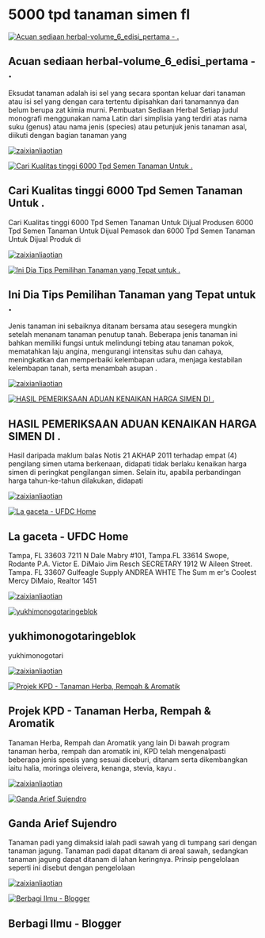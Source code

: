 # 5000 tpd tanaman simen fl
<a href="https://mnn.zoosnet.net/LR/Chatpre.aspx?id=MNN94995150&p=https://topgrinding.com/" target="_blank">![Acuan sediaan herbal-volume_6_edisi_pertama - .](https://github.com/technlg/images/blob/main/20.jpg)</a>
## Acuan sediaan herbal-volume_6_edisi_pertama - .
Eksudat tanaman adalah isi sel yang secara spontan keluar dari tanaman atau isi sel yang dengan cara tertentu dipisahkan dari tanamannya dan belum berupa zat kimia murni. Pembuatan Sediaan Herbal Setiap judul monografi menggunakan nama Latin dari simplisia yang terdiri atas nama suku (genus) atau nama jenis (species) atau petunjuk jenis tanaman asal, diikuti dengan bagian tanaman yang 
<a href="https://mnn.zoosnet.net/LR/Chatpre.aspx?id=MNN94995150&p=https://topgrinding.com/" target="_blank"><img src="https://github.com/technlg/images/raw/main/chat11.jpg" alt="zaixianliaotian"/></a><a href="//whatsapp.shibangsoft.com/WhatsApp.php" ><img src="https://github.com/technlg/images/raw/main/chat11.png" alt=""></a>
<a href="https://mnn.zoosnet.net/LR/Chatpre.aspx?id=MNN94995150&p=https://topgrinding.com/" target="_blank">![Cari Kualitas tinggi 6000 Tpd Semen Tanaman Untuk .](https://github.com/technlg/images/blob/main/39.jpg)</a>
## Cari Kualitas tinggi 6000 Tpd Semen Tanaman Untuk .
Cari Kualitas tinggi 6000 Tpd Semen Tanaman Untuk Dijual Produsen 6000 Tpd Semen Tanaman Untuk Dijual Pemasok dan 6000 Tpd Semen Tanaman Untuk Dijual Produk di
<a href="https://mnn.zoosnet.net/LR/Chatpre.aspx?id=MNN94995150&p=https://topgrinding.com/" target="_blank"><img src="https://github.com/technlg/images/raw/main/chat11.jpg" alt="zaixianliaotian"/></a><a href="//whatsapp.shibangsoft.com/WhatsApp.php" ><img src="https://github.com/technlg/images/raw/main/chat11.png" alt=""></a>
<a href="https://mnn.zoosnet.net/LR/Chatpre.aspx?id=MNN94995150&p=https://topgrinding.com/" target="_blank">![Ini Dia Tips Pemilihan Tanaman yang Tepat untuk .](https://github.com/technlg/images/blob/main/8.jpg)</a>
## Ini Dia Tips Pemilihan Tanaman yang Tepat untuk .
Jenis tanaman ini sebaiknya ditanam bersama atau sesegera mungkin setelah menanam tanaman penutup tanah. Beberapa jenis tanaman ini bahkan memiliki fungsi untuk melindungi tebing atau tanaman pokok, mematahkan laju angina, mengurangi intensitas suhu dan cahaya, meningkatkan dan memperbaiki kelembapan udara, menjaga kestabilan kelembapan tanah, serta menambah asupan .
<a href="https://mnn.zoosnet.net/LR/Chatpre.aspx?id=MNN94995150&p=https://topgrinding.com/" target="_blank"><img src="https://github.com/technlg/images/raw/main/chat11.jpg" alt="zaixianliaotian"/></a><a href="//whatsapp.shibangsoft.com/WhatsApp.php" ><img src="https://github.com/technlg/images/raw/main/chat11.png" alt=""></a>
<a href="https://mnn.zoosnet.net/LR/Chatpre.aspx?id=MNN94995150&p=https://topgrinding.com/" target="_blank">![HASIL PEMERIKSAAN ADUAN KENAIKAN HARGA SIMEN DI .](https://github.com/technlg/images/blob/main/6.jpg)</a>
## HASIL PEMERIKSAAN ADUAN KENAIKAN HARGA SIMEN DI .
Hasil daripada maklum balas Notis 21 AKHAP 2011 terhadap empat (4) pengilang simen utama berkenaan, didapati tidak berlaku kenaikan harga simen di peringkat pengilangan simen. Selain itu, apabila perbandingan harga tahun-ke-tahun dilakukan, didapati 
<a href="https://mnn.zoosnet.net/LR/Chatpre.aspx?id=MNN94995150&p=https://topgrinding.com/" target="_blank"><img src="https://github.com/technlg/images/raw/main/chat11.jpg" alt="zaixianliaotian"/></a><a href="//whatsapp.shibangsoft.com/WhatsApp.php" ><img src="https://github.com/technlg/images/raw/main/chat11.png" alt=""></a>
<a href="https://mnn.zoosnet.net/LR/Chatpre.aspx?id=MNN94995150&p=https://topgrinding.com/" target="_blank">![La gaceta - UFDC Home](https://github.com/technlg/images/blob/main/29.jpg)</a>
## La gaceta - UFDC Home
Tampa, FL 33603 7211 N Dale Mabry #101, Tampa.FL 33614 Swope, Rodante P.A. Victor E. DiMaio Jim Resch SECRETARY 1912 W Aileen Street. Tampa. FL 33607 Gulfeagle Supply ANDREA WHTE The Sum m er's Coolest Mercy DiMaio, Realtor 1451
<a href="https://mnn.zoosnet.net/LR/Chatpre.aspx?id=MNN94995150&p=https://topgrinding.com/" target="_blank"><img src="https://github.com/technlg/images/raw/main/chat11.jpg" alt="zaixianliaotian"/></a><a href="//whatsapp.shibangsoft.com/WhatsApp.php" ><img src="https://github.com/technlg/images/raw/main/chat11.png" alt=""></a>
<a href="https://mnn.zoosnet.net/LR/Chatpre.aspx?id=MNN94995150&p=https://topgrinding.com/" target="_blank">![yukhimonogotaringeblok](https://github.com/technlg/images/blob/main/56.jpg)</a>
## yukhimonogotaringeblok
yukhimonogotari
<a href="https://mnn.zoosnet.net/LR/Chatpre.aspx?id=MNN94995150&p=https://topgrinding.com/" target="_blank"><img src="https://github.com/technlg/images/raw/main/chat11.jpg" alt="zaixianliaotian"/></a><a href="//whatsapp.shibangsoft.com/WhatsApp.php" ><img src="https://github.com/technlg/images/raw/main/chat11.png" alt=""></a>
<a href="https://mnn.zoosnet.net/LR/Chatpre.aspx?id=MNN94995150&p=https://topgrinding.com/" target="_blank">![Projek KPD - Tanaman Herba, Rempah & Aromatik](https://github.com/technlg/images/blob/main/49.jpg)</a>
## Projek KPD - Tanaman Herba, Rempah & Aromatik
Tanaman Herba, Rempah dan Aromatik yang lain Di bawah program tanaman herba, rempah dan aromatik ini, KPD telah mengenalpasti beberapa jenis spesis yang sesuai diceburi, ditanam serta dikembangkan iaitu halia, moringa oleivera, kenanga, stevia, kayu .
<a href="https://mnn.zoosnet.net/LR/Chatpre.aspx?id=MNN94995150&p=https://topgrinding.com/" target="_blank"><img src="https://github.com/technlg/images/raw/main/chat11.jpg" alt="zaixianliaotian"/></a><a href="//whatsapp.shibangsoft.com/WhatsApp.php" ><img src="https://github.com/technlg/images/raw/main/chat11.png" alt=""></a>
<a href="https://mnn.zoosnet.net/LR/Chatpre.aspx?id=MNN94995150&p=https://topgrinding.com/" target="_blank">![Ganda Arief Sujendro](https://github.com/technlg/images/blob/main/5.jpg)</a>
## Ganda Arief Sujendro
Tanaman padi yang dimaksid ialah padi sawah yang di tumpang sari dengan tanaman jagung. Tanaman padi dapat ditanam di areal sawah, sedangkan tanaman jagung dapat ditanam di lahan keringnya. Prinsip pengelolaan seperti ini disebut dengan pengelolaan 
<a href="https://mnn.zoosnet.net/LR/Chatpre.aspx?id=MNN94995150&p=https://topgrinding.com/" target="_blank"><img src="https://github.com/technlg/images/raw/main/chat11.jpg" alt="zaixianliaotian"/></a><a href="//whatsapp.shibangsoft.com/WhatsApp.php" ><img src="https://github.com/technlg/images/raw/main/chat11.png" alt=""></a>
<a href="https://mnn.zoosnet.net/LR/Chatpre.aspx?id=MNN94995150&p=https://topgrinding.com/" target="_blank">![Berbagi Ilmu - Blogger](https://github.com/technlg/images/blob/main/15.jpg)</a>
## Berbagi Ilmu - Blogger
<!--[if gte mso 9]><xml> <o:OfficeDocumentSettings> <o:AllowPNG/> <o:TargetScreenSize>1024x768</o:TargetScreenSize> </o:OfficeDocumentSettings></xml><![endif]- .
<a href="https://mnn.zoosnet.net/LR/Chatpre.aspx?id=MNN94995150&p=https://topgrinding.com/" target="_blank"><img src="https://github.com/technlg/images/raw/main/chat11.jpg" alt="zaixianliaotian"/></a><a href="//whatsapp.shibangsoft.com/WhatsApp.php" ><img src="https://github.com/technlg/images/raw/main/chat11.png" alt=""></a>
<a href="https://mnn.zoosnet.net/LR/Chatpre.aspx?id=MNN94995150&p=https://topgrinding.com/" target="_blank">![LVT : Annual Report 2014 by Piyanat Kimhamanon - Issuu](https://github.com/technlg/images/blob/main/7.jpg)</a>
## LVT : Annual Report 2014 by Piyanat Kimhamanon - Issuu
LVT : Annual Report 2014 The year 2014 has been a particularly challenging and difficult time for the operation of L.V. Technology Public Company Limited. It's been another year of not only 
<a href="https://mnn.zoosnet.net/LR/Chatpre.aspx?id=MNN94995150&p=https://topgrinding.com/" target="_blank"><img src="https://github.com/technlg/images/raw/main/chat11.jpg" alt="zaixianliaotian"/></a><a href="//whatsapp.shibangsoft.com/WhatsApp.php" ><img src="https://github.com/technlg/images/raw/main/chat11.png" alt=""></a>
<a href="https://mnn.zoosnet.net/LR/Chatpre.aspx?id=MNN94995150&p=https://topgrinding.com/" target="_blank">![BUKU TEKS RBT TINGKATAN 2 - SlideShare](https://github.com/technlg/images/blob/main/51.jpg)</a>
## BUKU TEKS RBT TINGKATAN 2 - SlideShare
19/1/2018· Fi S,1 n c fl f) tq t D Fr f, O'l fi S S A f' O e 6 fi 4 F'! S 6 n O 4 t} fn f'! (t I Penyeiesaian S raeciah Penyelesaian AnalisiS {ungsi.,..:,:., Percanggahan fizikal Kaedah penyelesaian spesifik S v"aut Halangan Penyelesaian Rajah 1 .1.5 Penyelesaian masalah inventif Fasa-fasa penyelesaian masalah inventif dapat dijelaskan dalam Jadual 1.1.1.
<a href="https://mnn.zoosnet.net/LR/Chatpre.aspx?id=MNN94995150&p=https://topgrinding.com/" target="_blank"><img src="https://github.com/technlg/images/raw/main/chat11.jpg" alt="zaixianliaotian"/></a><a href="//whatsapp.shibangsoft.com/WhatsApp.php" ><img src="https://github.com/technlg/images/raw/main/chat11.png" alt=""></a>
<a href="https://mnn.zoosnet.net/LR/Chatpre.aspx?id=MNN94995150&p=https://topgrinding.com/" target="_blank">![buku10 - Scribd](https://github.com/technlg/images/blob/main/38.jpg)</a>
## buku10 - Scribd
Scribd es red social de lectura y publicación más importante del mundo. INDONESIA SEHAT 2010 PENELITIAN TANAMAN OBAT DI BEBERAPA PERGURUAN TINGGI DI INDONESIA DEPARTEMEN KESEHATAN RI BADAN PENELITIAN DAN PENGEMBANGAN KESEHATAN PUSAT PENELITIAN DAN PENGEMBANGAN FARMASI JL. JL.
<a href="https://mnn.zoosnet.net/LR/Chatpre.aspx?id=MNN94995150&p=https://topgrinding.com/" target="_blank"><img src="https://github.com/technlg/images/raw/main/chat11.jpg" alt="zaixianliaotian"/></a><a href="//whatsapp.shibangsoft.com/WhatsApp.php" ><img src="https://github.com/technlg/images/raw/main/chat11.png" alt=""></a>
<a href="https://mnn.zoosnet.net/LR/Chatpre.aspx?id=MNN94995150&p=https://topgrinding.com/" target="_blank">![Negociação Forex Boa Vista](https://github.com/technlg/images/blob/main/4.jpg)</a>
## Negociação Forex Boa Vista
Fidelity Review The Good Industry líder em termos de recursos financeiros Se you8217ve assistiu qualquer televisão nos últimos anos, it8217s provavelmente que Fidelity8217s 8220follow a linha verde8221 comercial veio através de sua tela. Os comerciais são uma 
<a href="https://mnn.zoosnet.net/LR/Chatpre.aspx?id=MNN94995150&p=https://topgrinding.com/" target="_blank"><img src="https://github.com/technlg/images/raw/main/chat11.jpg" alt="zaixianliaotian"/></a><a href="//whatsapp.shibangsoft.com/WhatsApp.php" ><img src="https://github.com/technlg/images/raw/main/chat11.png" alt=""></a>
<a href="https://mnn.zoosnet.net/LR/Chatpre.aspx?id=MNN94995150&p=https://topgrinding.com/" target="_blank">![Harga simen: Suruhanjaya Persaingan akan pantau](https://github.com/technlg/images/blob/main/62.jpg)</a>
## Harga simen: Suruhanjaya Persaingan akan pantau
"Kementerian Perdagangan Dalam Negeri dan Hal Ehwal Pengguna (KPDNHEP) telah mengadakan pertemuan dengan pemain-pemain industri simen semalam. "Kami sedang bekerjasama rapat dengan Kementerian untuk memberikan input kami dan akan menilai perkara ini di bawah peruntukan Akta Persaingan 2010 jika perlu," kata Ketua Pegawai Eksekutifnya, Iskandar Ismail dalam satu kenyataan .
<a href="https://mnn.zoosnet.net/LR/Chatpre.aspx?id=MNN94995150&p=https://topgrinding.com/" target="_blank"><img src="https://github.com/technlg/images/raw/main/chat11.jpg" alt="zaixianliaotian"/></a><a href="//whatsapp.shibangsoft.com/WhatsApp.php" ><img src="https://github.com/technlg/images/raw/main/chat11.png" alt=""></a>
<a href="https://mnn.zoosnet.net/LR/Chatpre.aspx?id=MNN94995150&p=https://topgrinding.com/" target="_blank">![Cari Kualitas tinggi 1000 Tpd Pabrik Semen Produsen dan .](https://github.com/technlg/images/blob/main/13.jpg)</a>
## Cari Kualitas tinggi 1000 Tpd Pabrik Semen Produsen dan .
Cari Kualitas tinggi 1000 Tpd Pabrik Semen Produsen 1000 Tpd Pabrik Semen Pemasok dan 1000 Tpd Pabrik Semen Produk di Harga Terbaik di Alibaba Siap Kirim Pameran Dagang Peralatan Pelindung Diri Layanan Jual di Alibaba Bantuan
<a href="https://mnn.zoosnet.net/LR/Chatpre.aspx?id=MNN94995150&p=https://topgrinding.com/" target="_blank"><img src="https://github.com/technlg/images/raw/main/chat11.jpg" alt="zaixianliaotian"/></a><a href="//whatsapp.shibangsoft.com/WhatsApp.php" ><img src="https://github.com/technlg/images/raw/main/chat11.png" alt=""></a>
<a href="https://mnn.zoosnet.net/LR/Chatpre.aspx?id=MNN94995150&p=https://topgrinding.com/" target="_blank">![Acuan Sediaan Herbal-Volume 7 Edisi Pertama](https://github.com/technlg/images/blob/main/30.jpg)</a>
## Acuan Sediaan Herbal-Volume 7 Edisi Pertama
Eksudat tanaman adalah isi sel yang secara spontan keluar dari tanaman atau isi sel yang dengan cara tertentu dipisahkan dari tanamannya dan belum berupa zat kimia murni. Setiap judul monografi menggunakan nama Latin dari simplisia yang terdiri atas nama suku (genus) atau nama jenis (species) atau petunjuk jenis tanaman asal, diikuti dengan bagian tanaman yang dipergunakan.
<a href="https://mnn.zoosnet.net/LR/Chatpre.aspx?id=MNN94995150&p=https://topgrinding.com/" target="_blank"><img src="https://github.com/technlg/images/raw/main/chat11.jpg" alt="zaixianliaotian"/></a><a href="//whatsapp.shibangsoft.com/WhatsApp.php" ><img src="https://github.com/technlg/images/raw/main/chat11.png" alt=""></a>
<a href="https://mnn.zoosnet.net/LR/Chatpre.aspx?id=MNN94995150&p=https://topgrinding.com/" target="_blank">![aridarmawan](https://github.com/technlg/images/blob/main/7.jpg)</a>
## aridarmawan
<!--[if gte mso 9]><xml> <w:WordDocument> <w:View>Normal</w:View> <w:Zoom>0</w:Zoom> <w:TrackMoves/> <w:TrackFormatting/> <w:PunctuationKerning/> <w 
<a href="https://mnn.zoosnet.net/LR/Chatpre.aspx?id=MNN94995150&p=https://topgrinding.com/" target="_blank"><img src="https://github.com/technlg/images/raw/main/chat11.jpg" alt="zaixianliaotian"/></a><a href="//whatsapp.shibangsoft.com/WhatsApp.php" ><img src="https://github.com/technlg/images/raw/main/chat11.png" alt=""></a>
<a href="https://mnn.zoosnet.net/LR/Chatpre.aspx?id=MNN94995150&p=https://topgrinding.com/" target="_blank">![Forest fuels management and biomass utilization .](https://github.com/technlg/images/blob/main/16.jpg)</a>
## Forest fuels management and biomass utilization .
Tall Timbers Research Station, Tallahassee, FL: 64-68. Andrews, Patricia L. and Butler, Bret W., comps. 2006.  Observations of the Peterson Pacific DDC 5000 log delimber-debarker-chipper. Technical Note TN-214. FPInnovations - Feric Division Araki, D 
<a href="https://mnn.zoosnet.net/LR/Chatpre.aspx?id=MNN94995150&p=https://topgrinding.com/" target="_blank"><img src="https://github.com/technlg/images/raw/main/chat11.jpg" alt="zaixianliaotian"/></a><a href="//whatsapp.shibangsoft.com/WhatsApp.php" ><img src="https://github.com/technlg/images/raw/main/chat11.png" alt=""></a>
<a href="https://mnn.zoosnet.net/LR/Chatpre.aspx?id=MNN94995150&p=https://topgrinding.com/" target="_blank">![Track Record | Terrain Resources Sdn Bhd](https://github.com/technlg/images/blob/main/58.jpg)</a>
## Track Record | Terrain Resources Sdn Bhd
Geological Terrain Mapping Report For Permohonan Mendirikan NSCI Bahau 'Second Clinker Production Line Of 5000 Tpd' Di Atas Sebahagian Lot Pt 3323 H.S.(D) 2026, Mukim Kepis, Daerah Kuala Pilah, Negeri Sembilan Darul Khusus.
<a href="https://mnn.zoosnet.net/LR/Chatpre.aspx?id=MNN94995150&p=https://topgrinding.com/" target="_blank"><img src="https://github.com/technlg/images/raw/main/chat11.jpg" alt="zaixianliaotian"/></a><a href="//whatsapp.shibangsoft.com/WhatsApp.php" ><img src="https://github.com/technlg/images/raw/main/chat11.png" alt=""></a>
<a href="https://mnn.zoosnet.net/LR/Chatpre.aspx?id=MNN94995150&p=https://topgrinding.com/" target="_blank">![(PDF) Detection of Hevea brasilensis clones yield .](https://github.com/technlg/images/blob/main/22.jpg)</a>
## (PDF) Detection of Hevea brasilensis clones yield .
TPD can occur either in stimulated or non stimulated clones but, overstimulation increase TPD symptoms. Clones PB 235, PB 260 and IRCA 130 are highly susceptible to TPD.
<a href="https://mnn.zoosnet.net/LR/Chatpre.aspx?id=MNN94995150&p=https://topgrinding.com/" target="_blank"><img src="https://github.com/technlg/images/raw/main/chat11.jpg" alt="zaixianliaotian"/></a><a href="//whatsapp.shibangsoft.com/WhatsApp.php" ><img src="https://github.com/technlg/images/raw/main/chat11.png" alt=""></a>
<a href="https://mnn.zoosnet.net/LR/Chatpre.aspx?id=MNN94995150&p=https://topgrinding.com/" target="_blank">![Ekologi Papua - Scribd](https://github.com/technlg/images/blob/main/61.jpg)</a>
## Ekologi Papua - Scribd
Spe-simen tumbuhan yang dikoleksi sebelumnya tidak bisa diidentikasi dengan tepat. Ekspedisi ini mencerminkan kebanggaan Belanda dan juga kondisi ekonomi yang membaik di Hindia Belanda. Belanda kembali lagi me- lakukan sendiri eksplorasinya (dan penelitian terhadap sumber daya alam), dengan tujuan untuk menjelajahi daerah kosong yang masih tersisa di peta.
<a href="https://mnn.zoosnet.net/LR/Chatpre.aspx?id=MNN94995150&p=https://topgrinding.com/" target="_blank"><img src="https://github.com/technlg/images/raw/main/chat11.jpg" alt="zaixianliaotian"/></a><a href="//whatsapp.shibangsoft.com/WhatsApp.php" ><img src="https://github.com/technlg/images/raw/main/chat11.png" alt=""></a>
<a href="https://mnn.zoosnet.net/LR/Chatpre.aspx?id=MNN94995150&p=https://topgrinding.com/" target="_blank">![MILLENIUM AGROFARM](https://github.com/technlg/images/blob/main/25.jpg)</a>
## MILLENIUM AGROFARM
<div style="background-color: white; color: #343333; font-family: Arial, Helvetica, sans-serif; font-size: 12px; line-height: 20px;">Untuk aktiviti hari ini, kami 
<a href="https://mnn.zoosnet.net/LR/Chatpre.aspx?id=MNN94995150&p=https://topgrinding.com/" target="_blank"><img src="https://github.com/technlg/images/raw/main/chat11.jpg" alt="zaixianliaotian"/></a><a href="//whatsapp.shibangsoft.com/WhatsApp.php" ><img src="https://github.com/technlg/images/raw/main/chat11.png" alt=""></a>
<a href="https://mnn.zoosnet.net/LR/Chatpre.aspx?id=MNN94995150&p=https://topgrinding.com/" target="_blank">![SIMPLISIA | FARMAKOGNOSI](https://github.com/technlg/images/blob/main/63.jpg)</a>
## SIMPLISIA | FARMAKOGNOSI
Nama tanaman asal : Cinnamomum Burmani (Blume) Keluarga : Lauraceae Zat berkhasiat utama / isi : Minyak atsiri yang mengandung sinamil aldehid, sinamil asetat, borneol, simen.
<a href="https://mnn.zoosnet.net/LR/Chatpre.aspx?id=MNN94995150&p=https://topgrinding.com/" target="_blank"><img src="https://github.com/technlg/images/raw/main/chat11.jpg" alt="zaixianliaotian"/></a><a href="//whatsapp.shibangsoft.com/WhatsApp.php" ><img src="https://github.com/technlg/images/raw/main/chat11.png" alt=""></a>
<a href="https://mnn.zoosnet.net/LR/Chatpre.aspx?id=MNN94995150&p=https://topgrinding.com/" target="_blank">![Barrick Gold Corporation - Home](https://github.com/technlg/images/blob/main/66.jpg)</a>
## Barrick Gold Corporation - Home
Barrick has met production targets for 2020, thanks to a consistent operating performance across the group that demonstrated management's ability to manage the impact of the Covid-19 pandemic and other challenges. To opt-in for email alerts, please enter your 
<a href="https://mnn.zoosnet.net/LR/Chatpre.aspx?id=MNN94995150&p=https://topgrinding.com/" target="_blank"><img src="https://github.com/technlg/images/raw/main/chat11.jpg" alt="zaixianliaotian"/></a><a href="//whatsapp.shibangsoft.com/WhatsApp.php" ><img src="https://github.com/technlg/images/raw/main/chat11.png" alt=""></a>
<a href="https://mnn.zoosnet.net/LR/Chatpre.aspx?id=MNN94995150&p=https://topgrinding.com/" target="_blank">![SMPN 3 Tangsel Tanam 1000 Pohon di Situ Gintung](https://github.com/technlg/images/blob/main/59.jpg)</a>
## SMPN 3 Tangsel Tanam 1000 Pohon di Situ Gintung
SMP Negeri 3 Kota Tangerang Selatan (Tangsel) melakukan penanaman pohon dan penyebaran benih ikan untuk memperingati Hari Sampah di Situ Gintung, Jumat (26/2/2016). Kegiatan tersebut dihadiri Wakil Walikota Benyamin Davnie, Muspida, Dinas Pendidikan dan penggiat lingkungan. "Kami melakukan penanaman 1000 pohon dan penyebaran 3000 benih ikan dalam rangka memperingati .
<a href="https://mnn.zoosnet.net/LR/Chatpre.aspx?id=MNN94995150&p=https://topgrinding.com/" target="_blank"><img src="https://github.com/technlg/images/raw/main/chat11.jpg" alt="zaixianliaotian"/></a><a href="//whatsapp.shibangsoft.com/WhatsApp.php" ><img src="https://github.com/technlg/images/raw/main/chat11.png" alt=""></a>
<a href="https://mnn.zoosnet.net/LR/Chatpre.aspx?id=MNN94995150&p=https://topgrinding.com/" target="_blank">![Daftar Produk Halal 2011 - Scribd](https://github.com/technlg/images/blob/main/31.jpg)</a>
## Daftar Produk Halal 2011 - Scribd
O Scribd é o maior site social de leitura e publicação do mundo. November 2011 Daftar Produk Bersertikat Halal Daftar LPPOM MUI Daerah Daftar Produk Halal LPPOM MUI Daerah Panduan Belanja Produk Halal Nama Produk Abon Ayam Goreng, Ayam Bakar, Ayam Siap Goreng (Beku), Ayam Siap Bakar (Beku) Baso/Sosis/Nuget/Burger Bakso 32, Bakso 33, Bakso 45 Bakso Sapi Arimbi Super, .
<a href="https://mnn.zoosnet.net/LR/Chatpre.aspx?id=MNN94995150&p=https://topgrinding.com/" target="_blank"><img src="https://github.com/technlg/images/raw/main/chat11.jpg" alt="zaixianliaotian"/></a><a href="//whatsapp.shibangsoft.com/WhatsApp.php" ><img src="https://github.com/technlg/images/raw/main/chat11.png" alt=""></a>
<a href="https://mnn.zoosnet.net/LR/Chatpre.aspx?id=MNN94995150&p=https://topgrinding.com/" target="_blank">![(PDF) PENELITIAN TANAMAN OBAT DI BEBERAPA .](https://github.com/technlg/images/blob/main/29.jpg)</a>
## (PDF) PENELITIAN TANAMAN OBAT DI BEBERAPA .
PENELITIAN TANAMAN OBAT DI BEBERAPA PERGURUAN TINGGI DI INDONESIA X Vivi Ramadani Download PDF Download Full PDF Package This paper A short summary of this paper 34 Full PDFs related to this paper READ PAPER Download 
<a href="https://mnn.zoosnet.net/LR/Chatpre.aspx?id=MNN94995150&p=https://topgrinding.com/" target="_blank"><img src="https://github.com/technlg/images/raw/main/chat11.jpg" alt="zaixianliaotian"/></a><a href="//whatsapp.shibangsoft.com/WhatsApp.php" ><img src="https://github.com/technlg/images/raw/main/chat11.png" alt=""></a>
<a href="https://mnn.zoosnet.net/LR/Chatpre.aspx?id=MNN94995150&p=https://topgrinding.com/" target="_blank">![Selamat - Kementerian Pertanian](https://github.com/technlg/images/blob/main/42.jpg)</a>
## Selamat - Kementerian Pertanian
Selamat Datang Sistem pembayaran PNBP terintegrasi antara Kementerian Pertanian dengan Kementerian Keuangan. Sistem ini dibuat untuk mempercepat proses penyampaian PNBP Barantan ke Kas Negara dengan menyelaraskan aspek kemudahan, akurasi
<a href="https://mnn.zoosnet.net/LR/Chatpre.aspx?id=MNN94995150&p=https://topgrinding.com/" target="_blank"><img src="https://github.com/technlg/images/raw/main/chat11.jpg" alt="zaixianliaotian"/></a><a href="//whatsapp.shibangsoft.com/WhatsApp.php" ><img src="https://github.com/technlg/images/raw/main/chat11.png" alt=""></a>
<a href="https://mnn.zoosnet.net/LR/Chatpre.aspx?id=MNN94995150&p=https://topgrinding.com/" target="_blank">![Forest fuels management and biomass utilization .](https://github.com/technlg/images/blob/main/63.jpg)</a>
## Forest fuels management and biomass utilization .
Tall Timbers Fire Ecology Conference Proceedings, N. 20 Tall Timbers Research Station, Tallahassee, FL: 27-30. Barbour, Jamie. 2006. Estimating Accessible Biomass Volumes from Fire Hazard Reduction and Forest Health Improvement Treatments in the Western United States In: Bioenergy & Wood Products Conference II: Innovations in Restoring Forests and Strenghtening Economies.
<a href="https://mnn.zoosnet.net/LR/Chatpre.aspx?id=MNN94995150&p=https://topgrinding.com/" target="_blank"><img src="https://github.com/technlg/images/raw/main/chat11.jpg" alt="zaixianliaotian"/></a><a href="//whatsapp.shibangsoft.com/WhatsApp.php" ><img src="https://github.com/technlg/images/raw/main/chat11.png" alt=""></a>
<a href="https://mnn.zoosnet.net/LR/Chatpre.aspx?id=MNN94995150&p=https://topgrinding.com/" target="_blank">![ahmad hamidi madu.xlsx | Loans | Expense | Prueba .](https://github.com/technlg/images/blob/main/29.jpg)</a>
## ahmad hamidi madu.xlsx | Loans | Expense | Prueba .
TPD coverage is up to age 60 and the maximum TPD is limited to RM 1,000,000 per life. Important note: Medical underwriting is not required for this plan. MICRO FINANCING INSURANCE ILLUSTRATION Important Notes: 1. Benefits will never be less and 2. The
<a href="https://mnn.zoosnet.net/LR/Chatpre.aspx?id=MNN94995150&p=https://topgrinding.com/" target="_blank"><img src="https://github.com/technlg/images/raw/main/chat11.jpg" alt="zaixianliaotian"/></a><a href="//whatsapp.shibangsoft.com/WhatsApp.php" ><img src="https://github.com/technlg/images/raw/main/chat11.png" alt=""></a>
<a href="https://mnn.zoosnet.net/LR/Chatpre.aspx?id=MNN94995150&p=https://topgrinding.com/" target="_blank">![bridgestaff - Blog](https://github.com/technlg/images/blob/main/53.jpg)</a>
## bridgestaff - Blog
Sedangkan pada tanaman terong, kecepatan pertumbuhan tanaman dipengaruhi oleh air olahan pipa toroida dengan rata-rata tinggi pertumbuhan tanaman 0,933 cm/minggu. • Yunita Pustikayanti Full Text Available Tujuan penelitian untuk mengetahui alternatif pengganti boraks pada bahan pangan yang dapat diaplikasikan produsen bakso.
<a href="https://mnn.zoosnet.net/LR/Chatpre.aspx?id=MNN94995150&p=https://topgrinding.com/" target="_blank"><img src="https://github.com/technlg/images/raw/main/chat11.jpg" alt="zaixianliaotian"/></a><a href="//whatsapp.shibangsoft.com/WhatsApp.php" ><img src="https://github.com/technlg/images/raw/main/chat11.png" alt=""></a>
<a href="https://mnn.zoosnet.net/LR/Chatpre.aspx?id=MNN94995150&p=https://topgrinding.com/" target="_blank">![buku10 - Scribd](https://github.com/technlg/images/blob/main/23.jpg)</a>
## buku10 - Scribd
(No.6) ACANTHUS ILICIFOLIUS L. Survei beberapa tanaman obat yang digunakan untuk kanker dan pengaruh pemberian infusnya terhadap pertumbuhan tumor kelenjar susu pada mencit galur C^H SANTOSO, SO., DKK,1996; FL FK UI Penyakit kanker masih
<a href="https://mnn.zoosnet.net/LR/Chatpre.aspx?id=MNN94995150&p=https://topgrinding.com/" target="_blank"><img src="https://github.com/technlg/images/raw/main/chat11.jpg" alt="zaixianliaotian"/></a><a href="//whatsapp.shibangsoft.com/WhatsApp.php" ><img src="https://github.com/technlg/images/raw/main/chat11.png" alt=""></a>
<a href="https://mnn.zoosnet.net/LR/Chatpre.aspx?id=MNN94995150&p=https://topgrinding.com/" target="_blank">![Jual Pohon Flamboyan 2 Meter | Agro Bibit ID - Jual Bibit .](https://github.com/technlg/images/blob/main/41.jpg)</a>
## Jual Pohon Flamboyan 2 Meter | Agro Bibit ID - Jual Bibit .
Jual tanaman pohon flamboyan ukuran 2 meter untuk proyek penghijauan atau tanaman lainnya. Harga pohon flamboyan untuk proyek penghijauan jalan raya. Jual Pohon Flamboyan 2 Meter, Tanaman atau pohon yang satu ini tergolong dalam kategori tanaman pelindung., Tanaman atau pohon yang satu ini tergolong dalam kategori tanaman pelindung.
<a href="https://mnn.zoosnet.net/LR/Chatpre.aspx?id=MNN94995150&p=https://topgrinding.com/" target="_blank"><img src="https://github.com/technlg/images/raw/main/chat11.jpg" alt="zaixianliaotian"/></a><a href="//whatsapp.shibangsoft.com/WhatsApp.php" ><img src="https://github.com/technlg/images/raw/main/chat11.png" alt=""></a>
<a href="https://mnn.zoosnet.net/LR/Chatpre.aspx?id=MNN94995150&p=https://topgrinding.com/" target="_blank">![Scribd - Fair Geyer Okun. Cap1 5,8 | Aguas residuales | .](https://github.com/technlg/images/blob/main/13.jpg)</a>
## Scribd - Fair Geyer Okun. Cap1 5,8 | Aguas residuales | .
Scribd is the world's largest social reading and publishing site.
<a href="https://mnn.zoosnet.net/LR/Chatpre.aspx?id=MNN94995150&p=https://topgrinding.com/" target="_blank"><img src="https://github.com/technlg/images/raw/main/chat11.jpg" alt="zaixianliaotian"/></a><a href="//whatsapp.shibangsoft.com/WhatsApp.php" ><img src="https://github.com/technlg/images/raw/main/chat11.png" alt=""></a>
## artikel berkaitan:
* [pembekal skrin bergetar perlombongan bergetar di china](pembekal%20skrin%20bergetar%20perlombongan%20bergetar%20di%20china.md)
* [mobile cone crusher terpakai di korea](mobile%20cone%20crusher%20terpakai%20di%20korea.md)
* [gridding contoh 500 g](gridding%20contoh%20500%20g.md)
* [pengilang dolimite impact crusher di india](pengilang%20dolimite%20impact%20crusher%20di%20india.md)
* [spesifikasi model loji penyaringan mudah alih rawson](spesifikasi%20model%20loji%20penyaringan%20mudah%20alih%20rawson.md)
* [pengiraan reka bentuk ball mill rock crusher mill](pengiraan%20reka%20bentuk%20ball%20mill%20rock%20crusher%20mill.md)
* [trituradores de entulho de obras preo](trituradores%20de%20entulho%20de%20obras%20preo.md)
* [alamat tanaman crusher di daerah shimogga](alamat%20tanaman%20crusher%20di%20daerah%20shimogga.md)
* [line crusher and conveyor](line%20crusher%20and%20conveyor.md)
* [jurnal tentang motivasi pekerja di mining industy zimbabwe](jurnal%20tentang%20motivasi%20pekerja%20di%20mining%20industy%20zimbabwe.md)
